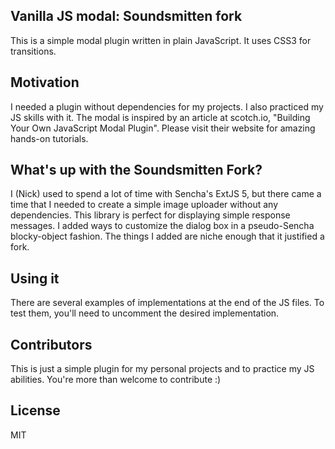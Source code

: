 ## Vanilla JS modal: Soundsmitten fork

This is a simple modal plugin written in plain JavaScript. It uses CSS3 for transitions.

## Motivation

I needed a plugin without dependencies for my projects. I also practiced my JS skills with it. The modal is inspired by an article at scotch.io, "Building Your Own JavaScript Modal Plugin". Please visit their website for amazing hands-on tutorials.

## What's up with the Soundsmitten Fork?

I (Nick) used to spend a lot of time with Sencha's ExtJS 5, but there came a time that I needed to create a simple image uploader without any dependencies. This library is perfect for displaying simple response messages. I added ways to customize the dialog box in a pseudo-Sencha blocky-object fashion. The things I added are niche enough that it justified a fork.

## Using it

There are several examples of implementations at the end of the JS files. To test them, you'll need to uncomment the desired implementation.

## Contributors

This is just a simple plugin for my personal projects and to practice my JS abilities. You're more than welcome to contribute :)

## License

MIT
